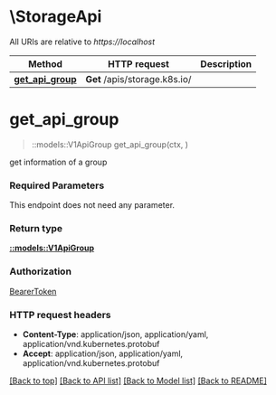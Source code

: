 # \StorageApi

All URIs are relative to *https://localhost*

Method | HTTP request | Description
------------- | ------------- | -------------
[**get_api_group**](StorageApi.md#get_api_group) | **Get** /apis/storage.k8s.io/ | 


# **get_api_group**
> ::models::V1ApiGroup get_api_group(ctx, )


get information of a group

### Required Parameters
This endpoint does not need any parameter.

### Return type

[**::models::V1ApiGroup**](v1.APIGroup.md)

### Authorization

[BearerToken](../README.md#BearerToken)

### HTTP request headers

 - **Content-Type**: application/json, application/yaml, application/vnd.kubernetes.protobuf
 - **Accept**: application/json, application/yaml, application/vnd.kubernetes.protobuf

[[Back to top]](#) [[Back to API list]](../README.md#documentation-for-api-endpoints) [[Back to Model list]](../README.md#documentation-for-models) [[Back to README]](../README.md)

